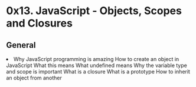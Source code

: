 <h1>0x13. JavaScript - Objects, Scopes and Closures</h1>

<h2>General</h2>

<li>Why JavaScript programming is amazing
How to create an object in JavaScript
What this means
What undefined means
Why the variable type and scope is important
What is a closure
What is a prototype
How to inherit an object from another</li>